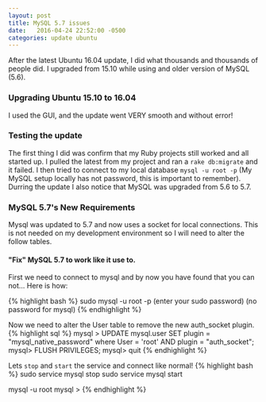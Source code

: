 ```yaml
---
layout: post
title: MySQL 5.7 issues
date:   2016-04-24 22:52:00 -0500
categories: update ubuntu
---
```


After the latest Ubuntu 16.04 update, I did what thousands and thousands of people did. I upgraded from 15.10 while using and older version of MySQL (5.6).

<div class="banner callout">
  <h3>Upgrading Ubuntu 15.10 to 16.04</h3>
  <p>I used the GUI, and the update went VERY smooth and without error!</p>
</div>

### Testing the update
The first thing I did was confirm that my Ruby projects still worked and all started up. I pulled the latest from my project and ran a `rake db:migrate` and it failed. I then tried to connect to my local database `mysql -u root -p` (My MySQL setup locally has not password, this is important to remember). Durring the update I also notice that MySQL was upgraded from 5.6 to 5.7.

<div class="banner note">
  <h3>MySQL 5.7's New Requirements</h3>
  <p>Mysql was updated to 5.7 and now uses a socket for local connections. This is not needed on my development environment so I will need to alter the follow tables.</p>
</div>

#### "Fix" MySQL 5.7 to work like it use to.
First we need to connect to mysql and by now you have found that you can not... Here is how:

{% highlight bash %}
sudo mysql -u root -p
(enter your sudo password)
(no password for mysql)
{% endhighlight %}


Now we need to alter the User table to remove the new auth_socket plugin.
{% highlight sql %}
mysql > UPDATE mysql.user SET plugin = "mysql_native_password" where User = 'root' AND plugin = "auth_socket";
mysql> FLUSH PRIVILEGES;
mysql> quit
{% endhighlight %}

Lets `stop` and `start` the service and connect like normal!
{% highlight bash %}
sudo service mysql stop
sudo service mysql start

mysql -u root
mysql >
{% endhighlight %}
